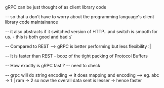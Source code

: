 gRPC can be just thought of as client library code 

-- so that u don't have to worry about the programming language's client library code maintainance

-- it also abstracts if it switched version of HTTP.. and switch is smooth for us. - this is both good and bad :/

-- Compared to REST --> gRPC is better performing but less flexibility :|

-- It is faster than REST - bcoz of the tight packing of Protocol Buffers

-- How exactly is gRPC fast ? -- need to check

-- grpc will do string encoding -> it does mapping and encoding --> 
    eg. abc -> 1 | ram -> 2 
    so now the overall data sent is lesser -> hence faster

    
